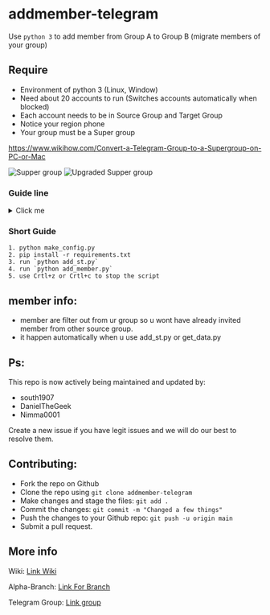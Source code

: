 # addmember-telegram
Use `python 3` to add member from Group A to Group B (migrate members of your group)


## Require
* Environment of python 3 (Linux, Window)
* Need about 20 accounts to run (Switches accounts automatically when blocked)
* Each account needs to be in Source Group and Target Group
* Notice your region phone
* Your group must be a Super group

https://www.wikihow.com/Convert-a-Telegram-Group-to-a-Supergroup-on-PC-or-Mac

![Supper group](images/note_tele.png)
![Upgraded Supper group](images/note_tele2.png)

### Guide line

<details>
  <summary>Click me</summary>
  
 * Step 1: Install package `telethon` `readchar`
 ```
 pip install telethon
 
 pip install readchar
 ```
 
 * Step 2: Run python make_config.py
 
 
 ```
 {
	"group_target": 1398120166, --> id target group
	"group_source": 1490302444, --> id source group
    "group_source_username": "https://t.me/groupname", --> address of source group
	"accounts": [ --> array account
		{
			"phone": "+84XXXX",
			"api_id": 1234566,
			"api_hash": "57c6f3c72c2f21676d53be2eXXXXXX"
		}
	]
 }
 ```
 `group_target` and `group_source`: ur source group where u will pick members from adn ur target group is where members eill be added,
`accounts`: list your Telegram accounts; and for each accounts/phone, create an app in https://my.telegram.org/apps and copy the `api_id` and  `api_hash` into the config file.



 > To Edit ur config.json open config.json and add new data in ,{} as shown above dont use make_config.py.  it will overwrite on config.json


 * Step 3: After setting up your `config.json` or running `python make_config.py` file, run `python init_session.py`, enter phone and the code you received

 ![Init session](images/step1.png)

 * Step 4: run `python add_st.py` to get data of group, data user and save file in folder `data`

 ### Note :
 - If U cant get Group link.  add all the users to source group then run python get_data.py
 - if u get any other error. add all the users to source group then run python get_data.py


 ![Get data](images/step2.png)
 ![Data after Get](images/data_step2.png)

 ```
 {
    "user_id": "847587728",
    "access_hash": "2393668282771176567",
    "username": "None"
 }
 ```
 One group have one list user (list username), but each account Telegram have list User (difference user_id, access_hash). Use `user_id` and `access_hash` to add member, so you need get list user of each account Telegram.
 Note: Use username have also use to add member, but something use not have username

 After run get data, check again file in data/group and edit file config to change group_target, group_source, which you want to add.

 * Step 5: run `python add_member.py` to add member from `group_source` to `group_target`
 Logic: 
	* after adding 1 member, sleep 1 minutes
	* after each account adds 35 members --> sleep 15 minutes
	* Remove account when there is a Flood Wait Error
	* Break if there are no more accounts

 Note: If your account gets blocked, go to https://web.telegram.org/#/im?p=@SpamBot and chat /start to see the time the ban would be lifted

 ![Get data](images/block.png)

 Done!

 > You can Stop The script By crtl+z or crtl+c. type y

</details>

### Short Guide
```
1. python make_config.py
2. pip install -r requirements.txt
3. run `python add_st.py`
4. run `python add_member.py`
5. use Crtl+z or Crtl+c to stop the script
 ```
## member info:

- member are filter out from ur group so u wont have already invited member from other source group.
- it happen automatically when u use add_st.py or get_data.py

## Ps: 
This repo is now actively being maintained and updated by:
- south1907 
- DanielTheGeek
- Nimma0001

Create a new issue if you have legit issues and we will do our best to resolve them.

## Contributing:
* Fork the repo on Github
* Clone the repo using `git clone addmember-telegram`
* Make changes and stage the files: `git add .`
* Commit the changes: `git commit -m "Changed a few things"`
* Push the changes to your Github repo: `git push -u origin main`
* Submit a pull request.

## More info
Wiki: [Link Wiki](https://github.com/south1907/addmember-telegram/wiki/1.-Welcome)

Alpha-Branch: [Link For Branch](https://github.com/nimma0001/addmember-telegram)

Telegram Group: [Link group](https://t.me/amtcommunity)
